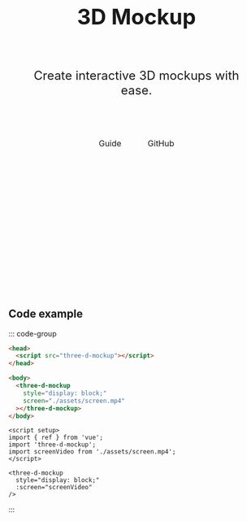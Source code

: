 <script setup>
import { onMounted } from 'vue';
import screenImage from '/screen.png';

onMounted(() => import('/.vitepress/three-dist/three-d-mockup'));


</script>

<main>
  <three-d-mockup
    class="mockup"
    :screen="screenImage"
  />

  <h1 class="heading">
    3D Mockup
  </h1>
  <p class="tagline">
    Create interactive 3D mockups with ease.
  </p>

  <div class="buttons">
    <a 
      href="/three-d-mockup/guide/"
      class="buttons__button"
    >
      Guide
    </a>
    <a 
      href="https://github.com/anatolykopyl/three-d-mockup" 
      class="buttons__button buttons__button--secondary"
    >
      GitHub
    </a>
  </div>
</main>

## Code example

::: code-group

```html [vanilla]
<head>
  <script src="three-d-mockup"></script>
</head>

<body>
  <three-d-mockup 
    style="display: block;"
    screen="./assets/screen.mp4"
  ></three-d-mockup>
</body>
```

```vue [vue]
<script setup>
import { ref } from 'vue';
import 'three-d-mockup';
import screenVideo from './assets/screen.mp4';
</script>

<three-d-mockup
  style="display: block;"
  :screen="screenVideo"
/>
```

:::

<style scoped>
main {
  text-align: center;
}

.mockup {
  display: block;
  max-width: 1200px;
  height: 600px;
  margin: auto;
}

.heading {
  font-size: 42px;
  line-height: 1.2;
  padding: 32px;
  font-weight: bold;
  color: var(--vp-c-brand);
}

.tagline {
  font-size: 24px;
  padding: 16px;
}

.buttons {
  padding: 32px;
}

.buttons__button {
  display: inline-block;
  padding: 8px 16px;
  border-radius: 20px;
  background-color: var(--vp-button-brand-bg);
  border: 1px solid var(--vp-button-brand-border);
  color: var(--vp-button-brand-text);
  text-decoration: none;
  font-size: 16px;
  margin: 0 8px;
}

.buttons__button--secondary {
  background-color: var(--vp-button-alt-bg);
  border: 1px solid var(--vp-button-alt-border);
  color: var(--vp-button-alt-text);
}
</style>
